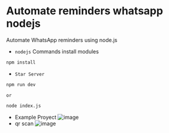 # Automate reminders whatsapp nodejs

Automate WhatsApp reminders using node.js

* `nodejs` 
Commands install modules

```bash
npm install 
```
* `Star Server`
```bash
npm run dev 
```
`or`
```bash
node index.js
```

* Example Proyect
![image](https://github.com/JesusRafaelAreva/Automate-reminders-whatsapp-nodejs/assets/162826645/b34ccaa5-e93d-4995-ae90-3ae3797af0f2)
* qr scan
![image](https://github.com/JesusRafaelAreva/Automate-reminders-whatsapp-nodejs/assets/162826645/78346117-13e1-4e22-b767-5efcd6fb9fe7)

  

